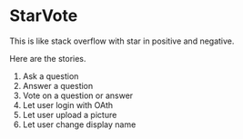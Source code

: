 # StarVote
This is like stack overflow with star in positive and negative.


Here are the stories.
1. Ask a question
2. Answer a question
3. Vote on a question or answer
4. Let user login with OAth
5. Let user upload a picture
6. Let user change display name
